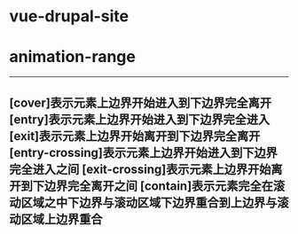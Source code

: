 # vue-drupal-site

# animation-range
---
[cover]表示元素上边界开始进入到下边界完全离开
[entry]表示元素上边界开始进入到下边界完全进入
[exit]表示元素上边界开始离开到下边界完全离开
[entry-crossing]表示元素上边界开始进入到下边界完全进入之间
[exit-crossing]表示元素上边界开始离开到下边界完全离开之间
[contain]表示元素完全在滚动区域之中下边界与滚动区域下边界重合到上边界与滚动区域上边界重合
---